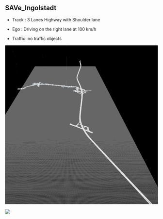 ## SAVe_Ingolstadt 

- Track : 3 Lanes Highway with Shoulder lane

- Ego : Driving on the right lane at 100 km/h

- Traffic: no traffic objects

![](https://raw.githubusercontent.com/PerpetuumProgress/OVAL-Assets/main/datasets/SAVe_Prio4/Track_Overview.PNG)

![](https://raw.githubusercontent.com/PerpetuumProgress/OVAL-Assets/main/datasets/SAVe_Prio4/2019-07-31_SAVe_Ingolstadt_Prio2_Prio4_offset.gif)
